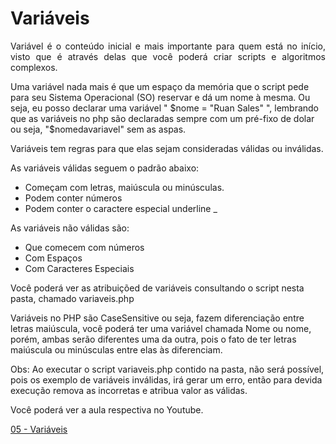 # Variáveis

<p align="justify"> Variável é o conteúdo inicial e mais importante para quem está no início, visto que é através delas que você poderá criar scripts e algoritmos complexos.

Uma variável nada mais é que um espaço da memória que o script pede para seu Sistema Operacional (SO) reservar e dá um nome à mesma. Ou seja, eu posso declarar uma variável " $nome = "Ruan Sales" ", lembrando que as variáveis no php são declaradas sempre com um pré-fixo de dolar ou seja, "$nomedavariavel" sem as aspas.

Variáveis tem regras para que elas sejam consideradas válidas ou inválidas.

As variáveis válidas seguem o padrão abaixo:

+ Começam com letras, maiúscula ou minúsculas.
+ Podem conter números
+ Podem conter o caractere especial underline _

As variáveis não válidas são:

+ Que comecem com números
+ Com Espaços
+ Com Caracteres Especiais

Você poderá ver as atribuiçõed de variáveis consultando o script nesta pasta, chamado variaveis.php

Variáveis no PHP são CaseSensitive ou seja, fazem diferenciação entre letras maiúscula, você poderá ter uma variável chamada Nome ou nome, porém, ambas serão diferentes uma da outra, pois o fato de ter letras maiúscula ou minúsculas entre elas às diferenciam.

Obs: Ao executar o script variaveis.php contido na pasta, não será possível, pois os exemplo de variáveis inválidas, irá gerar um erro, então para devida execução remova as incorretas e atribua valor as válidas.

Você poderá ver a aula respectiva no Youtube.

</p>

[05 - Variáveis](https://www.youtube.com/watch?v=V49qYHDGn5E)